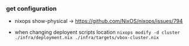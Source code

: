 ### get configuration
* nixops show-physical -> https://github.com/NixOS/nixops/issues/794

* when changing deployent scripts location `nixops modify -d cluster ./infra/deployment.nix ./infra/targets/vbox-cluster.nix`